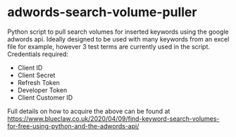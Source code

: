 # adwords-search-volume-puller
Python script to pull search volumes for inserted keywords using the google adwords api. Ideally designed to be used with many keywords from an excel file for example, however 3 test terms are currently used in the script.  
Credentials required:  
- Client ID
- Client Secret
- Refresh Token
- Developer Token
- Client Customer ID  

Full details on how to acquire the above can be found at https://www.blueclaw.co.uk/2020/04/09/find-keyword-search-volumes-for-free-using-python-and-the-adwords-api/

